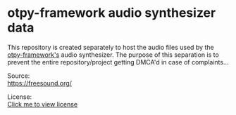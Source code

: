 # otpy-framework audio synthesizer data
This repository is created separately to host the audio files used by the [otpy-framework's](https://github.com/35mpded/otpy-framework) audio synthesizer. The purpose of this separation is to prevent the entire repository/project getting DMCA'd in case of complaints...

Source:<br>
https://freesound.org/

License:<br>
[Click me to view license](https://github.com/35mpded/otpy-vocoder-data/blob/main/vo/LICENSE)
